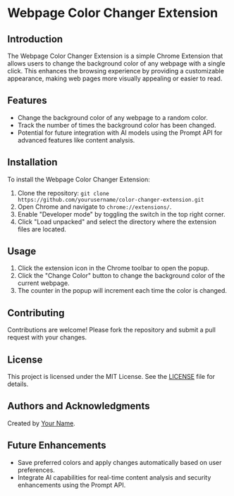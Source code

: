 # Webpage Color Changer Extension

## Introduction

The Webpage Color Changer Extension is a simple Chrome Extension that allows users to change the background color of any webpage with a single click. This enhances the browsing experience by providing a customizable appearance, making web pages more visually appealing or easier to read.

## Features

- Change the background color of any webpage to a random color.
- Track the number of times the background color has been changed.
- Potential for future integration with AI models using the Prompt API for advanced features like content analysis.

## Installation

To install the Webpage Color Changer Extension:

1. Clone the repository: `git clone https://github.com/yourusername/color-changer-extension.git`
2. Open Chrome and navigate to `chrome://extensions/`.
3. Enable "Developer mode" by toggling the switch in the top right corner.
4. Click "Load unpacked" and select the directory where the extension files are located.

## Usage

1. Click the extension icon in the Chrome toolbar to open the popup.
2. Click the "Change Color" button to change the background color of the current webpage.
3. The counter in the popup will increment each time the color is changed.

## Contributing

Contributions are welcome! Please fork the repository and submit a pull request with your changes.

## License

This project is licensed under the MIT License. See the [LICENSE](LICENSE) file for details.

## Authors and Acknowledgments

Created by [Your Name](https://github.com/yourusername).

## Future Enhancements

- Save preferred colors and apply changes automatically based on user preferences.
- Integrate AI capabilities for real-time content analysis and security enhancements using the Prompt API.


